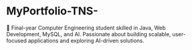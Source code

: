 # MyPortfolio-TNS-
🚀 Final-year Computer Engineering student skilled in Java, Web Development, MySQL, and AI. Passionate about building scalable, user-focused applications and exploring AI-driven solutions.
